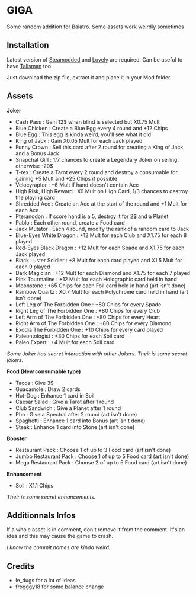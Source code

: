 # GIGA

Some random addition for Balatro. Some assets work weirdly sometimes


## Installation

Latest version of [Steamodded](https://github.com/Steamodded/smods) and [Lovely](https://github.com/ethangreen-dev/lovely-injector) are required. 
Can be useful to have [Talisman](https://github.com/SpectralPack/Talisman) too.

Just download the zip file, extract it and place it in your Mod folder.


## Assets

**Joker**
- Cash Pass : Gain 12$ when blind is selected but X0.75 Mult
- Blue Chicken : Create a Blue Egg every 4 round and +12 Chips
- Blue Egg : This egg is kinda weird, you'll see what it did
- King of Jack : Gain X0.05 Mult for each Jack played
- Funny Crown : Sell this card after 2 round for creating a King of Jack and a Bonus Jack
- Snapchat Girl : 1/7 chances to create a Legendary Joker on selling, otherwise -20$
- T-rex : Create a Tarot every 2 round and destroy a consumable for gaining +5 Mult and +25 Chips if possible
- Velocyraptor : +6 Mult if hand doesn't contain Ace
- High Risk, High Reward : X6 Mult on High Card, 1/3 chances to destroy the playing card
- Shredded Ace : Create an Ace at the start of the round and +1 Mult for each Ace
- Pteranodon : If score hand is a 5, destroy it for 2$ and a Planet
- Pablo : Each other round, create a Food card
- Jack Mutator : Each 4 round, modify the rank of a random card to Jack
- Blue-Eyes White Dragon : +12 Mult for each Club and X1.75 for each 8 played
- Red-Eyes Black Dragon : +12 Mult for each Spade and X1.75 for each Jack played
- Black Luster Soldier : +8 Mult for each card played and X1.5 Mult for each 9 played
- Dark Magician : +12 Mult for each Diamond and X1.75 for each 7 played
- Pink Tourmaline : +12 Mult for each Holographic card held in hand
- Moonstone : +65 Chips for each Foil card held in hand (art isn't done)
- Rainbow Quartz : X0.7 Mult for each Polychrome card held in hand (art isn't done)
- Left Leg of The Forbidden One : +80 Chips for every Spade
- Right Leg of The Forbidden One : +80 Chips for every Club
- Left Arm of The Forbidden One : +80 Chips for every Heart
- Right Arm of The Forbidden One : +80 Chips for every Diamond
- Exodia The Forbidden One : +10 Chips for every card played
- Paleontologist : +30 Chips for each Soil card
- Paleo Expert : +4 Mult for each Soil card

*Some Joker has secret interaction with other Jokers.*
*Their is some secret jokers.*


**Food (New consumable type)**
- Tacos : Give 3$
- Guacamole : Draw 2 cards
- Hot-Dog : Enhance 1 card in Soil
- Caesar Salad : Give a Tarot after 1 round
- Club Sandwich : Give a Planet after 1 round
- Pho : Give a Spectral after 2 round (art isn't done)
- Spaghetti : Enhance 1 card into Bonus (art isn't done)
- Steak : Enhance 1 card into Stone (art isn't done)


**Booster**
- Restaurant Pack : Choose 1 of up to 3 Food card (art isn't done)
- Jumbo Restaurant Pack : Choose 1 of up to 5 Food card (art isn't done)
- Mega Restaurant Pack : Choose 2 of up to 5 Food card (art isn't done)


**Enhancement**
- Soil : X1.1 Chips

*Their is some secret enhancements.*


## Additionnals Infos

If a whole asset is in comment, don't remove it from the comment. It's an idea and this may cause the game to crash.

*I know the commit names are kinda weird.*


## Credits

- le_dugs for a lot of ideas
- frogggy18 for some balance change
